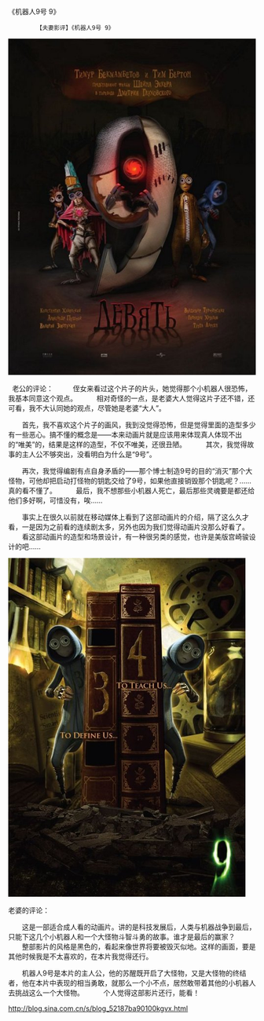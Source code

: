 《机器人9号 9》

			【夫妻影评】《机器人9号 9》

![](./img/52187ba9t8f429085f6a7&690.jpg)

 
老公的评论：
 
　　侄女来看过这个片子的片头，她觉得那个小机器人很恐怖，我基本同意这个观点。
 
　　相对奇怪的一点，是老婆大人觉得这片子还不错，还可看，我不大认同她的观点，尽管她是老婆“大人”。
 

　　首先，我不喜欢这个片子的画风，我到没觉得恐怖，但是觉得里面的造型多少有一些恶心。搞不懂的概念是——本来动画片就是应该用来体现真人体现不出的“唯美”的，结果是这样的造型，不仅不唯美，还很丑陋。
 
　　其次，我觉得故事的主人公不够突出，没看明白为什么是“9号”。
 

　　再次，我觉得编剧有点自身矛盾的——那个博士制造9号的目的“消灭”那个大怪物，可他却把启动打怪物的钥匙交给了9号，如果他直接销毁那个钥匙呢？……真的看不懂了。
 
　　最后，我不想那些小机器人死亡，最后那些灵魂要是都还给他们多好啊，可惜没有，唉……
 

　　事实上在很久以前就在移动媒体上看到了这部动画片的介绍，隔了这么久才看，一是因为之前看的连续剧太多，另外也因为我们觉得动画片没那么好看了。
 
　　看这部动画片的造型和场景设计，有一种很另类的感觉，也许是美版宫崎骏设计的吧……
 

![](./img/52187ba9t8f429291add2&690.jpg)

老婆的评论：
 

　　这是一部适合成人看的动画片。讲的是科技发展后，人类与机器战争到最后，只能下这几个小机器人和一个大怪物斗智斗勇的故事。谁才是最后的赢家？
 
　　整部影片的风格是黑色的，看起来像世界将要被毁灭似地。这样的画面，要是其他时候我是不太喜欢的，在本片我觉得还行。
 

　　机器人9号是本片的主人公，他的苏醒既开启了大怪物，又是大怪物的终结者，他在本片中表现的相当勇敢，就那么一个小不点，居然敢带着其他的小机器人去挑战这么一个大怪物。
 
　　个人觉得这部影片还行，能看！							
		
http://blog.sina.com.cn/s/blog_52187ba90100kgvx.html
